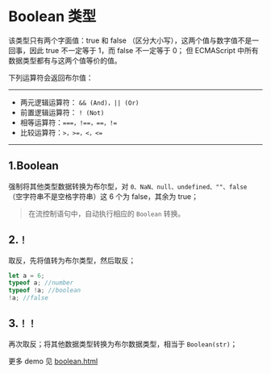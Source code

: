 # Boolean 类型

该类型只有两个字面值：true 和 false （区分大小写），这两个值与数字值不是一回事，因此 true 不一定等于 1，而 false 不一定等于 0； 但 ECMAScript 中所有数据类型都有与这两个值等价的值。

下列运算符会返回布尔值：

---

- 两元逻辑运算符： `&& (And)，|| (Or)`
- 前置逻辑运算符： `! (Not)`
- 相等运算符：`===，!==，==，!=`
- 比较运算符：`>，>=，<，<=`

---

## 1.Boolean

强制将其他类型数据转换为布尔型，对 `0、NaN、null、undefined、""、false` （空字符串不是空格字符串）这 6 个为 false，其余为 true；

> 在流控制语句中，自动执行相应的 `Boolean` 转换。

## 2.`！`

取反，先将值转为布尔类型，然后取反；

```js
let a = 6;
typeof a; //number
typeof !a; //boolean
!a; //false
```

## 3.`！！`

再次取反；将其他数据类型转换为布尔数据类型，相当于 `Boolean(str)`；

更多 demo 见 <a href="./demo/boolean.html" target="_blank">boolean.html</a>
